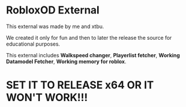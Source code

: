 # RobloxOD External

This external was made by me and xtbu.

We created it only for fun and then to later the release the source for educational purposes.

This external includes **Walkspeed changer**, **Playerlist fetcher**, **Working Datamodel Fetcher**, **Working memory for roblox**.

# SET IT TO RELEASE x64 OR IT WON'T WORK!!!
